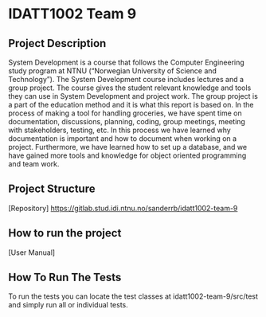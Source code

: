 # IDATT1002 Team 9



## Project Description

System Development is a course that follows the Computer Engineering study program at NTNU (“Norwegian University of Science and Technology”). The System Development course includes lectures and a group project. The course gives the student relevant knowledge and tools they can use in System Development and project work. The group project is a part of the education method and it is what this report is based on. In the process of making a tool for handling groceries, we have spent time on documentation, discussions, planning, coding, group meetings, meeting with stakeholders, testing, etc. In this process we have learned why documentation is important and how to document when working on a project. Furthermore, we have learned how to set up a database, and we have gained more tools and knowledge for object oriented programming and team work. 

## Project Structure


[Repository] https://gitlab.stud.idi.ntnu.no/sanderrb/idatt1002-team-9 

## How to run the project 

[User Manual] 


## How To Run The Tests 

To run the tests you can locate the test classes at idatt1002-team-9/src/test and simply run all or individual tests.

